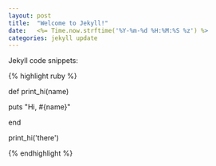```yaml
---
layout: post
title:  "Welcome to Jekyll!"
date:   <%= Time.now.strftime('%Y-%m-%d %H:%M:%S %z') %>
categories: jekyll update
---
```


Jekyll code snippets:

{% highlight ruby %}

def print_hi(name)

  puts "Hi, #{name}"
  
end

print_hi('there')

{% endhighlight %}
